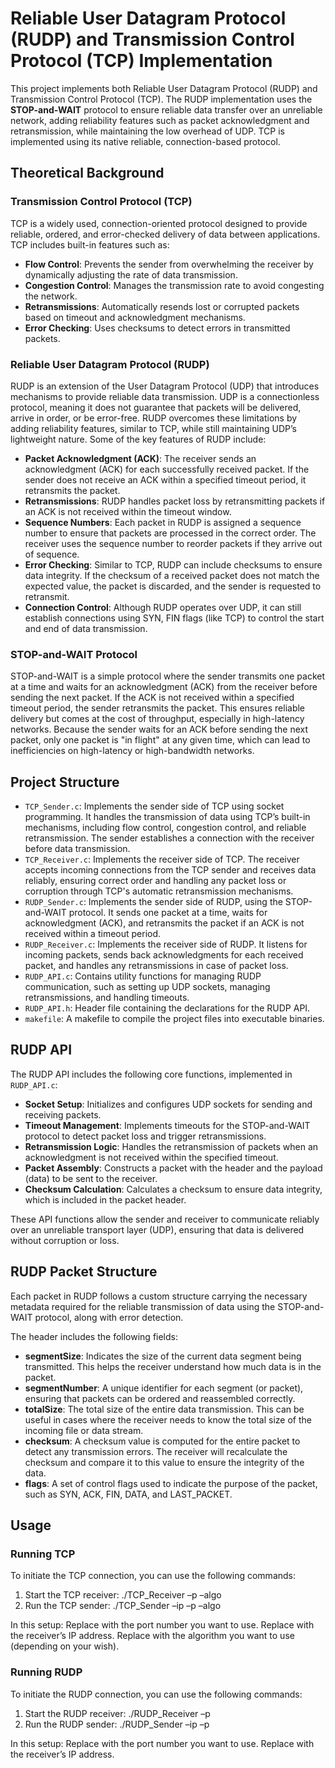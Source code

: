 # Reliable User Datagram Protocol (RUDP) and Transmission Control Protocol (TCP) Implementation

This project implements both Reliable User Datagram Protocol (RUDP) and Transmission Control Protocol (TCP). The RUDP implementation uses the **STOP-and-WAIT** protocol to ensure reliable data transfer over an unreliable network, adding reliability features such as packet acknowledgment and retransmission, while maintaining the low overhead of UDP. TCP is implemented using its native reliable, connection-based protocol.

## Theoretical Background

### Transmission Control Protocol (TCP)
TCP is a widely used, connection-oriented protocol designed to provide reliable, ordered, and error-checked delivery of data between applications. TCP includes built-in features such as:
- **Flow Control**: Prevents the sender from overwhelming the receiver by dynamically adjusting the rate of data transmission.
- **Congestion Control**: Manages the transmission rate to avoid congesting the network.
- **Retransmissions**: Automatically resends lost or corrupted packets based on timeout and acknowledgment mechanisms.
- **Error Checking**: Uses checksums to detect errors in transmitted packets.

### Reliable User Datagram Protocol (RUDP)
RUDP is an extension of the User Datagram Protocol (UDP) that introduces mechanisms to provide reliable data transmission. UDP is a connectionless protocol, meaning it does not guarantee that packets will be delivered, arrive in order, or be error-free. RUDP overcomes these limitations by adding reliability features, similar to TCP, while still maintaining UDP’s lightweight nature. Some of the key features of RUDP include:

- **Packet Acknowledgment (ACK)**: The receiver sends an acknowledgment (ACK) for each successfully received packet. If the sender does not receive an ACK within a specified timeout period, it retransmits the packet.
- **Retransmissions**: RUDP handles packet loss by retransmitting packets if an ACK is not received within the timeout window.
- **Sequence Numbers**: Each packet in RUDP is assigned a sequence number to ensure that packets are processed in the correct order. The receiver uses the sequence number to reorder packets if they arrive out of sequence.
- **Error Checking**: Similar to TCP, RUDP can include checksums to ensure data integrity. If the checksum of a received packet does not match the expected value, the packet is discarded, and the sender is requested to retransmit.
- **Connection Control**: Although RUDP operates over UDP, it can still establish connections using SYN, FIN flags (like TCP) to control the start and end of data transmission.

### STOP-and-WAIT Protocol
STOP-and-WAIT is a simple protocol where the sender transmits one packet at a time and waits for an acknowledgment (ACK) from the receiver before sending the next packet. If the ACK is not received within a specified timeout period, the sender retransmits the packet. This ensures reliable delivery but comes at the cost of throughput, especially in high-latency networks. Because the sender waits for an ACK before sending the next packet, only one packet is "in flight" at any given time, which can lead to inefficiencies on high-latency or high-bandwidth networks.

## Project Structure

- `TCP_Sender.c`: Implements the sender side of TCP using socket programming. It handles the transmission of data using TCP’s built-in mechanisms, including flow control, congestion control, and reliable retransmission. The sender establishes a connection with the receiver before data transmission.
- `TCP_Receiver.c`: Implements the receiver side of TCP. The receiver accepts incoming connections from the TCP sender and receives data reliably, ensuring correct order and handling any packet loss or corruption through TCP's automatic retransmission mechanisms.
- `RUDP_Sender.c`: Implements the sender side of RUDP, using the STOP-and-WAIT protocol. It sends one packet at a time, waits for acknowledgment (ACK), and retransmits the packet if an ACK is not received within a timeout period.
- `RUDP_Receiver.c`: Implements the receiver side of RUDP. It listens for incoming packets, sends back acknowledgments for each received packet, and handles any retransmissions in case of packet loss.
- `RUDP_API.c`: Contains utility functions for managing RUDP communication, such as setting up UDP sockets, managing retransmissions, and handling timeouts.
- `RUDP_API.h`: Header file containing the declarations for the RUDP API.
- `makefile`: A makefile to compile the project files into executable binaries.

## RUDP API

The RUDP API includes the following core functions, implemented in `RUDP_API.c`:

- **Socket Setup**: Initializes and configures UDP sockets for sending and receiving packets.
- **Timeout Management**: Implements timeouts for the STOP-and-WAIT protocol to detect packet loss and trigger retransmissions.
- **Retransmission Logic**: Handles the retransmission of packets when an acknowledgment is not received within the specified timeout.
- **Packet Assembly**: Constructs a packet with the header and the payload (data) to be sent to the receiver.
- **Checksum Calculation**: Calculates a checksum to ensure data integrity, which is included in the packet header.

These API functions allow the sender and receiver to communicate reliably over an unreliable transport layer (UDP), ensuring that data is delivered without corruption or loss.

## RUDP Packet Structure

Each packet in RUDP follows a custom structure carrying the necessary metadata required for the reliable transmission of data using the STOP-and-WAIT protocol, along with error detection.

The header includes the following fields:
- **segmentSize**: Indicates the size of the current data segment being transmitted. This helps the receiver understand how much data is in the packet.
- **segmentNumber**: A unique identifier for each segment (or packet), ensuring that packets can be ordered and reassembled correctly.
- **totalSize**: The total size of the entire data transmission. This can be useful in cases where the receiver needs to know the total size of the incoming file or data stream.
- **checksum**: A checksum value is computed for the entire packet to detect any transmission errors. The receiver will recalculate the checksum and compare it to this value to ensure the integrity of the data.
- **flags**: A set of control flags used to indicate the purpose of the packet, such as SYN, ACK, FIN, DATA, and LAST_PACKET.
  
## Usage

### Running TCP

To initiate the TCP connection, you can use the following commands:

1. Start the TCP receiver: ./TCP_Receiver –p <PORT> –algo <ALGO>
2. Run the TCP sender: ./TCP_Sender –ip <IP> –p <PORT> –algo <ALGO>

In this setup:
Replace <PORT> with the port number you want to use.
Replace <IP> with the receiver’s IP address.
Replace <ALGO> with the algorithm you want to use (depending on your wish).

### Running RUDP

To initiate the RUDP connection, you can use the following commands:

1. Start the RUDP receiver: ./RUDP_Receiver –p <PORT>
2. Run the RUDP sender: ./RUDP_Sender –ip <IP> –p <PORT>

In this setup: 
Replace <PORT> with the port number you want to use.
Replace <IP> with the receiver’s IP address.
